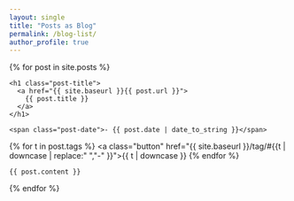 ```yaml
---
layout: single
title: "Posts as Blog"
permalink: /blog-list/
author_profile: true
---
```




<div class="posts">

  {% for post in site.posts  %}

  <div class="post">

    <h1 class="post-title">
      <a href="{{ site.baseurl }}{{ post.url }}">
        {{ post.title }}
      </a>
    </h1>

    <span class="post-date">- {{ post.date | date_to_string }}</span>

{% for t in post.tags %}
  <a class="button" href="{{ site.baseurl }}/tag/#{{t | downcase | replace:" ","-" }}">{{ t | downcase }}</a>
{% endfor %}
  
    {{ post.content }}
  
  </div>
  {% endfor %}
</div>
